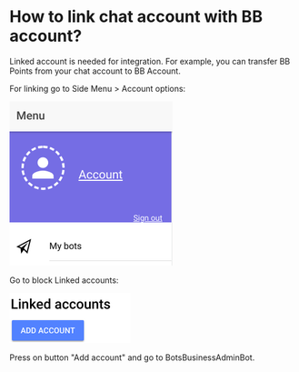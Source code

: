 # How to link chat account with BB account?

Linked account is needed for integration. For example, you can transfer BB Points from your chat account to BB Account.

For linking go to Side Menu &gt; Account options:

![](.gitbook/assets/image%20%2823%29.png)

Go to block Linked accounts:

![](.gitbook/assets/image%20%2836%29.png)

Press on button "Add account" and go to BotsBusinessAdminBot.






